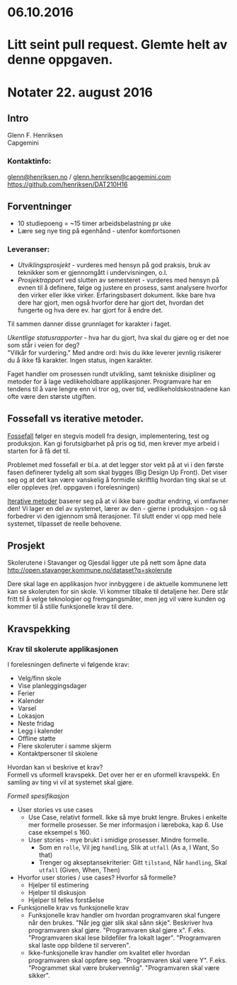 # 06.10.2016
# Litt seint pull request. Glemte helt av denne oppgaven. 

# Notater 22. august 2016

## Intro

Glenn F. Henriksen   
Capgemini

### Kontaktinfo:  
glenn@henriksen.no / glenn.henriksen@capgemini.com  
https://github.com/henriksen/DAT210H16


## Forventninger

* 10 studiepoeng = ~15 timer arbeidsbelastning pr uke
* Lære seg nye ting på egenhånd - utenfor komfortsonen
	

### Leveranser: 
* *Utviklingsprosjekt* - vurderes med hensyn på god praksis, bruk av teknikker som er gjennomgått i undervisningen, o.l.  
* *Prosjektrapport* ved slutten av semesteret - vurderes med hensyn på evnen til å definere, følge og justere en prosess, samt analysere hvorfor den virker eller ikke virker. Erfaringsbasert dokument. Ikke bare hva dere har gjort, men også hvorfor dere har gjort det, hvordan det fungerte og hva dere ev. har gjort for å endre det. 

Til sammen danner disse grunnlaget for karakter i faget.

*Ukentlige statusrapporter* - hva har du gjort, hva skal du gjøre og er det noe som står i veien for deg?  
"Vilkår for vurdering." Med andre ord: hvis du ikke leverer jevnlig risikerer du å ikke få karakter.  Ingen status, ingen karakter.

Faget handler om prosessen rundt utvikling, samt tekniske disipliner og metoder for å lage vedlikeholdbare applikasjoner. Programvare har en tendens til å vare lengre enn vi tror og, over tid, vedlikeholdskostnadene kan ofte være den største utgiften. 

## Fossefall vs iterative metoder. 

[Fossefall](https://en.wikipedia.org/wiki/Waterfall_model) følger en stegvis modell fra design, implementering, test og produksjon. Kan gi forutsigbarhet på pris og tid, men krever mye arbeid i starten for å få det til. 

Problemet med fossefall er bl.a. at det legger stor vekt på at vi i den første fasen definerer tydelig alt som skal bygges (Big Design Up Front). Det viser seg og at det kan være vanskelig å formidle skriftlig hvordan ting skal se ut eller oppleves (ref. oppgaven i forelesningen)

[Iterative metoder](https://en.wikipedia.org/wiki/Iterative_and_incremental_development) baserer seg på at vi ikke bare godtar endring, vi omfavner den! Vi lager en del av systemet, lærer av den - gjerne i produksjon - og så forbedrer vi den igjennom små iterasjoner. Til slutt ender vi opp med hele systemet, tilpasset de reelle behovene. 

## Prosjekt

Skolerutene i Stavanger og Gjesdal ligger ute på nett som åpne data   
http://open.stavanger.kommune.no/dataset?q=skolerute 

Dere skal lage en applikasjon hvor innbyggere i de aktuelle kommunene lett kan se skoleruten for sin skole. Vi kommer tilbake til detaljene her. 
Dere står fritt til å velge teknologier og fremgangsmåter, men jeg vil være kunden og kommer til å stille funksjonelle krav til dere. 


## Kravspekking

### Krav til skolerute applikasjonen

I forelesningen definerte vi følgende krav: 
* Velg/finn skole
* Vise planleggingsdager
* Ferier
* Kalender
* Varsel
* Lokasjon
* Neste fridag
* Legg i kalender
* Offline støtte
* Flere skoleruter i samme skjerm
* Kontaktpersoner til skolene

Hvordan kan vi beskrive et krav?  
Formell vs uformell kravspekk. Det over her er en uformell kravspekk. En samling av ting vi vil at systemet skal gjøre. 
			
*Formell spesifikasjon* 

* User stories vs use cases
  * Use Case, relativt formell. Ikke så mye brukt lengre. Brukes i enkelte mer formelle prosesser. Se mer informasjon i læreboka, kap 6. Use case eksempel s 160. 
  * User stories - mye brukt i smidige prosesser. Mindre formelle.
    * Som en `rolle`, Vil jeg `handling`, Slik at `utfall` (As a, I Want, So that)
	* Trenger og akseptansekriterier: Gitt `tilstand`, Når `handling`, Skal `utfall` (Given, When, Then)
* Hvorfor user stories / use cases? Hvorfor så formelle?
  * Hjelper til estimering
  * Hjelper til diskusjon
  * Hjelper til felles forståelse
* Funksjonelle krav vs funksjonelle krav
  * Funksjonelle krav handler om hvordan programvaren skal fungere når den brukes. "Når jeg gjør slik skal sånn skje". Beskriver hva programvaren skal gjøre. "Programvaren skal gjøre x". F.eks. "Programvaren skal lese bildefiler fra lokalt lager". "Programvaren skal laste opp bildene til serveren". 
  * Ikke-funksjonelle krav handler om kvalitet eller hvordan programvaren skal oppføre seg. "Programvaren skal være Y". F.eks. "Programmet skal være brukervennlig". "Programvaren skal være sikker". 


